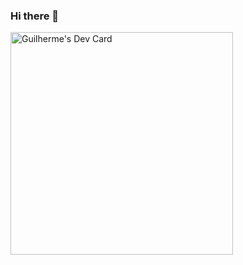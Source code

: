 ### Hi there 👋

<a href="https://app.daily.dev/greatgui"><img src="https://api.daily.dev/devcards/v2/nOKrYVIWQftapuww0aMFP.png?type=default&r=re4" width="356" alt="Guilherme's Dev Card"/></a>

<!--

Here are some ideas to get you started:

- 🔭 I’m currently working on ...
- 🌱 I’m currently learning ...
- 👯 I’m looking to collaborate on ...
- 🤔 I’m looking for help with ...
- 💬 Ask me about ...
- 📫 How to reach me: ...
- 😄 Pronouns: ...
- ⚡ Fun fact: ...
-->
